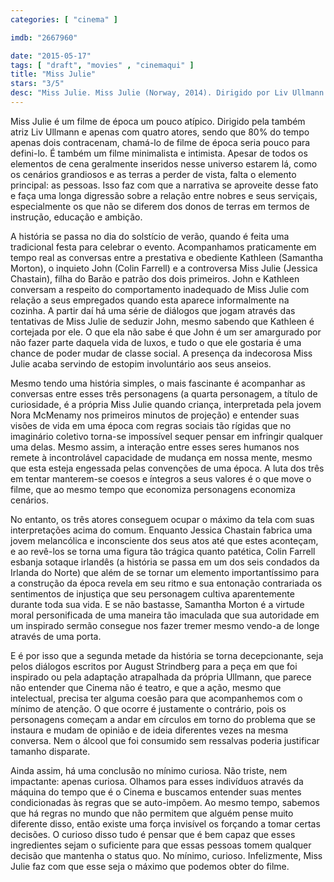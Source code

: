 ```yaml
---
categories: [ "cinema" ]

imdb: "2667960"

date: "2015-05-17"
tags: [ "draft", "movies" , "cinemaqui" ]
title: "Miss Julie"
stars: "3/5"
desc: "Miss Julie. Miss Julie (Norway, 2014). Dirigido por Liv Ullmann. Escrito por August Strindberg, Liv Ullmann. Com Jessica Chastain, Colin Farrell, Samantha Morton, Nora McMenamy."
---
```

Miss Julie é um filme de época um pouco atípico. Dirigido pela também atriz Liv Ullmann e apenas com quatro atores, sendo que 80% do tempo apenas dois contracenam, chamá-lo de filme de época seria pouco para defini-lo. É também um filme minimalista e intimista. Apesar de todos os elementos de cena geralmente inseridos nesse universo estarem lá, como os cenários grandiosos e as terras a perder de vista, falta o elemento principal: as pessoas. Isso faz com que a narrativa se aproveite desse fato e faça uma longa digressão sobre a relação entre nobres e seus serviçais, especialmente os que não se diferem dos donos de terras em termos de instrução, educação e ambição.

A história se passa no dia do solstício de verão, quando é feita uma tradicional festa para celebrar o evento. Acompanhamos praticamente em tempo real as conversas entre a prestativa e obediente Kathleen (Samantha Morton), o inquieto John (Colin Farrell) e a controversa Miss Julie (Jessica Chastain), filha do Barão e patrão dos dois primeiros. John e Kathleen conversam a respeito do comportamento inadequado de Miss Julie com relação a seus empregados quando esta aparece informalmente na cozinha. A partir daí há uma série de diálogos que jogam através das tentativas de Miss Julie de seduzir John, mesmo sabendo que Kathleen é cortejada por ele. O que ela não sabe é que John é um ser amargurado por não fazer parte daquela vida de luxos, e tudo o que ele gostaria é uma chance de poder mudar de classe social. A presença da indecorosa Miss Julie acaba servindo de estopim involuntário aos seus anseios.

Mesmo tendo uma história simples, o mais fascinante é acompanhar as conversas entre esses três personagens (a quarta personagem, a título de curiosidade, é a própria Miss Julie quando criança, interpretada pela jovem Nora McMenamy nos primeiros minutos de projeção) e entender suas visões de vida em uma época com regras sociais tão rígidas que no imaginário coletivo torna-se impossível sequer pensar em infringir qualquer uma delas. Mesmo assim, a interação entre esses seres humanos nos remete à incontrolável capacidade de mudança em nossa mente, mesmo que esta esteja engessada pelas convenções de uma época. A luta dos três em tentar manterem-se coesos e íntegros a seus valores é o que move o filme, que ao mesmo tempo que economiza personagens economiza cenários.

No entanto, os três atores conseguem ocupar o máximo da tela com suas interpretações acima do comum. Enquanto Jessica Chastain fabrica uma jovem melancólica e inconsciente dos seus atos até que estes aconteçam, e ao revê-los se torna uma figura tão trágica quanto patética, Colin Farrell esbanja sotaque irlandês (a história se passa em um dos seis condados da Irlanda do Norte) que além de se tornar um elemento importantíssimo para a construção da época revela em seu ritmo e sua entonação contrariada os sentimentos de injustiça que seu personagem cultiva aparentemente durante toda sua vida. E se não bastasse, Samantha Morton é a virtude moral personificada de uma maneira tão imaculada que sua autoridade em um inspirado sermão consegue nos fazer tremer mesmo vendo-a de longe através de uma porta.

E é por isso que a segunda metade da história se torna decepcionante, seja pelos diálogos escritos por August Strindberg para a peça em que foi inspirado ou pela adaptação atrapalhada da própria Ullmann, que parece não entender que Cinema não é teatro, e que a ação, mesmo que intelectual, precisa ter alguma coesão para que acompanhemos com o mínimo de atenção. O que ocorre é justamente o contrário, pois os personagens começam a andar em círculos em torno do problema que se instaura e mudam de opinião e de ideia diferentes vezes na mesma conversa. Nem o álcool que foi consumido sem ressalvas poderia justificar tamanho disparate.

Ainda assim, há uma conclusão no mínimo curiosa. Não triste, nem impactante: apenas curiosa. Olhamos para esses indivíduos através da máquina do tempo que é o Cinema e buscamos entender suas mentes condicionadas às regras que se auto-impõem. Ao mesmo tempo, sabemos que há regras no mundo que não permitem que alguém pense muito diferente disso, então existe uma força invisível os forçando a tomar certas decisões. O curioso disso tudo é pensar que é bem capaz que esses ingredientes sejam o suficiente para que essas pessoas tomem qualquer decisão que mantenha o status quo. No mínimo, curioso. Infelizmente, Miss Julie faz com que esse seja o máximo que podemos obter do filme.
